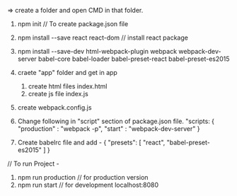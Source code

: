 => create a folder and open CMD in that folder.
1. npm init // To create package.json file

2. npm install --save react react-dom  // install react package

3. npm install --save-dev html-webpack-plugin webpack webpack-dev-server babel-core babel-loader babel-preset-react babel-preset-es2015

4. craete "app" folder and get in app
	1. create html files index.html
	2. create js file index.js

5. create webpack.config.js

6. Change following in "script" section of package.json file.
	"scripts: {
		"production" : "webpack -p",
		"start" : "webpack-dev-server"
	}

7. Create babelrc file and add  - 
	{
	  "presets": [
	    "react",
	    "babel-preset-es2015"
	  ]
	}

// To run Project - 
1. npm run production // for production version
2. npm run start // for development localhost:8080
